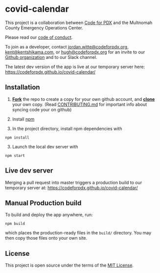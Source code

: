 # covid-calendar

This project is a collaboration between [Code for PDX](codeforpdx.org) and the Multnomah County Emergency Operations Center.

Please read our [code of conduct](http://www.codeforpdx.org/about/conduct).

To join as a developer, contact jordan.witte@codeforpdx.org, kent@kentshikama.com, or hugh@codeforpdx.org for an invite to our [Github organization](https://github.com/codeforpdx/) and to our Slack channel.

The latest dev version of the app is live at our temporary server here: https://codeforpdx.github.io/covid-calendar/

## Installation

1. **[Fork](https://help.github.com/articles/fork-a-repo/#fork-an-example-repository)** the repo to create a copy for your own github account,
  and **[clone](https://help.github.com/articles/fork-a-repo/#step-2-create-a-local-clone-of-your-fork)** your own copy. (Read [CONTRIBUTING.md](https://github.com/codeforpdx/recordexpungPDX/blob/master/CONTRIBUTING.md) for important info about syncing code your on github)

3. Install [npm](https://www.npmjs.com/)

2. In the project directory, install npm dependencies with

```
npm install
```

3. Launch the local dev server with

```
npm start
```

## Live dev server

Merging a pull request into master triggers a production build to our temporary server at: https://codeforpdx.github.io/covid-calendar/

## Manual Production build

To build and deploy the app anywhere, run:

```
npm build
```

which places the production-ready files in the `build/` directory. You may then copy those files onto your own site.

## License

This project is open source under the terms of the [MIT License](LICENSE.md).
